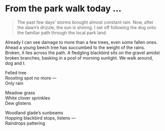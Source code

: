 # From the park walk today …  
> The past few days’ storms brought almost constant rain. Now, after the dawn’s drizzle, the sun is shining. I set off following the dog onto the familiar path through the local park land.   

Already I can see damage to more than a few trees, even some fallen ones. Ahead a young beech tree has succumbed to the weight of the rains. Broken, it lies across the path. A fledgling blackbird sits on the gravel amidst broken branches, basking in a pool of morning sunlight. We walk around, dog and I.  
  
Felled tree  
Roosting spot no more —  
Only rain  
  
Meadow grass  
White clover sprinkles  
Dew glistens  
  
Woodland glade’s sunbeams  
Hopping blackbird stops, listens —  
Raindrops pattering  
  
  
  
  
  
